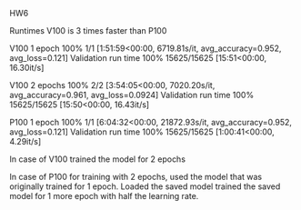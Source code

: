 HW6

Runtimes
V100 is 3 times faster than P100


V100 1 epoch
100% 1/1 [1:51:59<00:00, 6719.81s/it, avg_accuracy=0.952, avg_loss=0.121]
Validation run time
100% 15625/15625 [15:51<00:00, 16.30it/s]

V100 2 epochs
100% 2/2 [3:54:05<00:00, 7020.20s/it, avg_accuracy=0.961, avg_loss=0.0924]
Validation run time
100% 15625/15625 [15:50<00:00, 16.43it/s]

P100 1 epoch
100% 1/1 [6:04:32<00:00, 21872.93s/it, avg_accuracy=0.952, avg_loss=0.121]
Validation run time
100% 15625/15625 [1:00:41<00:00, 4.29it/s]

In case of V100 trained the model for 2 epochs

In case of P100 for training with 2 epochs, used the model that was originally trained for 1 epoch. Loaded the saved model trained the saved model for 1 more epoch with half the learning rate.
